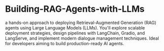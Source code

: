 # Building-RAG-Agents-with-LLMs
a hands-on approach to deploying Retrieval-Augmented Generation (RAG) agents using Large Language Models (LLMs). You'll explore scalable deployment strategies, design pipelines with LangChain, Gradio, and LangServe, and implement modern dialogue management techniques. Ideal for developers aiming to build production-ready AI agents.
